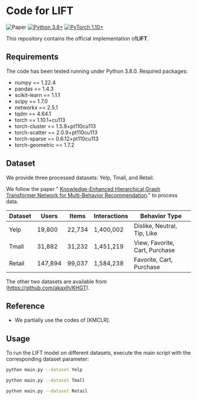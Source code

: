 # Code for LIFT

![Paper](https://img.shields.io/badge/Paper-ISWC%202025-blue)
[![Python 3.8+](https://img.shields.io/badge/Python-3.8%2B-green)](https://www.python.org/)
[![PyTorch 1.10+](https://img.shields.io/badge/PyTorch-1.10%2B-red)](https://pytorch.org/)

This repository contains the official implementation of ​**LIFT**.

## Requirements
The code has been tested running under Python 3.8.0. Required packages:
- numpy == 1.22.4
- pandas == 1.4.3
- scikit-learn == 1.1.1
- scipy == 1.7.0
- networkx == 2.5.1
- tqdm == 4.64.1  
- torch == 1.10.1+cu113
- torch-cluster == 1.5.9+pt110cu113
- torch-scatter == 2.0.9+pt110cu113
- torch-sparse == 0.6.12+pt110cu113
- torch-geometric == 1.7.2 

## Dataset

We provide three processed datasets: Yelp, Tmall, and Retail.

We follow the paper " [Knowledge-Enhanced Hierarchical Graph Transformer Network
for Multi-Behavior Recommendation](https://github.com/akaxlh/KHGT)." to process data.


| Dataset | Users   | Items  | Interactions | Behavior Type                  |
| ------- | ------- | ------ | ------------ | ------------------------------ |
| Yelp    | 19,800  | 22,734 | 1,400,002    | Dislike, Neutral, Tip, Like    |
| Tmall   | 31,882  | 31,232 | 1,451,219    | View, Favorite, Cart, Purchase |
| Retail  | 147,894 | 99,037 | 1,584,238    | Favorite, Cart, Purchase       | 


The other two datasets are available from (https://github.com/akaxlh/KHGT).

## Reference 
- We partially use the codes of [KMCLR].


## Usage
To run the LIFT model on different datasets, execute the main script with the corresponding dataset parameter:

```bash
python main.py --dataset Yelp

python main.py --dataset Tmall

python main.py --dataset Retail
